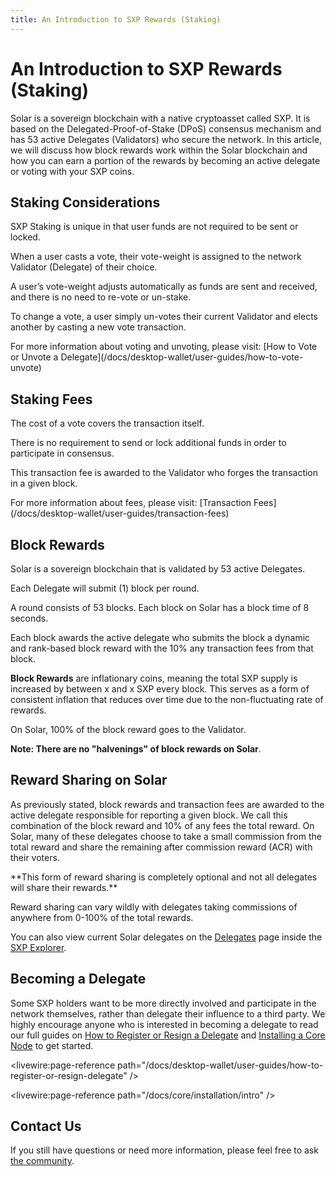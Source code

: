 ```yaml
---
title: An Introduction to SXP Rewards (Staking)
---
```


# An Introduction to SXP Rewards (Staking)

Solar is a sovereign blockchain with a native cryptoasset called SXP. It is based on the Delegated-Proof-of-Stake (DPoS) consensus mechanism and has 53 active Delegates (Validators) who secure the network. In this article, we will discuss how block rewards work within the Solar blockchain and how you can earn a portion of the rewards by becoming an active delegate or voting with your SXP coins.

## Staking Considerations

SXP Staking is unique in that user funds are not required to be sent or locked.

When a user casts a vote, their vote-weight is assigned to the network Validator (Delegate) of their choice.

A user’s vote-weight adjusts automatically as funds are sent and received, and there is no need to re-vote or un-stake.

To change a vote, a user simply un-votes their current Validator and elects another by casting a new vote transaction.

<x-alert type="info">
For more information about voting and unvoting, please visit: [How to Vote or Unvote a Delegate](/docs/desktop-wallet/user-guides/how-to-vote-unvote)
</x-alert>

## Staking Fees

The cost of a vote covers the transaction itself.

There is no requirement to send or lock additional funds in order to participate in consensus.

This transaction fee is awarded to the Validator who forges the transaction in a given block.

<x-alert type="info">
For more information about fees, please visit: [Transaction Fees](/docs/desktop-wallet/user-guides/transaction-fees)
</x-alert>

## Block Rewards

Solar is a sovereign blockchain that is validated by 53 active Delegates.

Each Delegate will submit (1) block per round.

A round consists of 53 blocks. Each block on Solar has a block time of 8 seconds.

Each block awards the active delegate who submits the block a dynamic and rank-based block reward with the 10% any transaction fees from that block.

**Block Rewards** are inflationary coins, meaning the total SXP supply is increased by between x and x SXP every block. This serves as a form of consistent inflation that reduces over time due to the non-fluctuating rate of rewards.

On Solar, 100% of the block reward goes to the Validator.

**Note: There are no "halvenings" of block rewards on Solar**.

## Reward Sharing on Solar

As previously stated, block rewards and transaction fees are awarded to the active delegate responsible for reporting a given block. We call this combination of the block reward and 10% of any fees the total reward. On Solar, many of these delegates choose to take a small commission from the total reward and share the remaining after commission reward (ACR) with their voters.

<x-alert type="warning">
**This form of reward sharing is completely optional and not all delegates will share their rewards.**
</x-alert>

Reward sharing can vary wildly with delegates taking commissions of anywhere from 0-100% of the total rewards.

You can also view current Solar delegates on the [Delegates](https://explorer.solar.org/delegates) page inside the [SXP Explorer](https://explorer.solar.org/).

## Becoming a Delegate

Some SXP holders want to be more directly involved and participate in the network themselves, rather than delegate their influence to a third party. We highly encourage anyone who is interested in becoming a delegate to read our full guides on [How to Register or Resign a Delegate](https://docs.solar.org/desktop-wallet/user-guides/how-to-register-or-resign-delegate) and [Installing a Core Node](/docs/core/installation/intro) to get started.

<livewire:page-reference path="/docs/desktop-wallet/user-guides/how-to-register-or-resign-delegate" />

<livewire:page-reference path="/docs/core/installation/intro" />

## Contact Us

If you still have questions or need more information, please feel free to ask [the community](https://solar.org/community).
